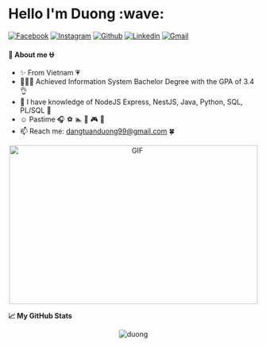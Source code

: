 
<h1>Hello I'm Duong :wave: </h1>

[![Facebook](https://img.shields.io/badge/Facebook-FB-blue)](https://www.facebook.com/duong.dang.301199/)
[![Instagram](https://img.shields.io/badge/-Instagram-c13584?style=flat&labelColor=c13584&logo=instagram&logoColor=white)](https://www.instagram.com/aloduongday_/)
[![Github](https://img.shields.io/badge/-Github-000?style=flat&logo=Github&logoColor=white)](https://github.com/dtduong30)
[![Linkedin](https://img.shields.io/badge/-LinkedIn-blue?style=flat&logo=Linkedin&logoColor=white)](https://www.linkedin.com/in/rustic3011/)
[![Gmail](https://img.shields.io/badge/-Gmail-c14438?style=flat&logo=Gmail&logoColor=white)](mailto:dangtuanduong99@gmail.com)

**:eyes: About me :ophiuchus:**
- :sparkles: From Vietnam :heartpulse:
- 👨🏽‍💻 Achieved Information System Bachelor Degree with the GPA of 3.4 :ok_hand:  
- :owl: I have knowledge of NodeJS Express, NestJS, Java, Python, SQL, PL/SQL :penguin:
- :relaxed: Pastime :headphones: :soccer: :swimmer: :8ball: :video_game: :beers:
- 📫 Reach me: dangtuanduong99@gmail.com  :four_leaf_clover:
<!-- - 📝 [Resume]() -->

<p align="center"> <img alt="GIF" src="https://github.com/abhisheknaiidu/abhisheknaiidu/blob/master/code.gif?raw=true" width="500" height="320" />

**📈 My GitHub Stats**
<p align="center"> <img src="https://github-readme-stats.vercel.app/api?username=Miracle30&show_icons=true&theme=maroongold" alt="duong" />
  
 <!--
**Miracle30/Miracle30** is a ✨ _special_ ✨ repository because its `README.md` (this file) appears on your GitHub profile.
### Hi there 👋
Here are some ideas to get you started:
- 🔭 I’m currently working on ...
- 🌱 I’m currently learning ...
- 👯 I’m looking to collaborate on ...
- 🤔 I’m looking for help with ...
- 💬 Ask me about ...
- 📫 How to reach me: ...
- 😄 Pronouns: ...
- ⚡ Fun fact: ...
-->
